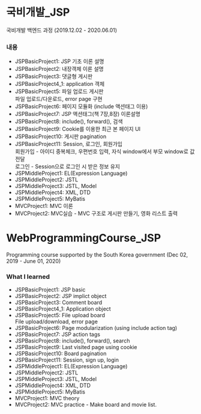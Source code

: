 # 국비개발_JSP
국비개발 백엔드 과정 (2019.12.02 - 2020.06.01)
    
### 내용  
 - JSPBasicProject1: JSP 기초 이론 설명   
 - JSPBasicProject2: 내장객체 이론 설명  
 - JSPBasicProject3: 댓글형 게시판  
 - JSPBasicProject4_1: application 객체   
 - JSPBasicProject5: 파일 업로드 게시판  
    파일 업로드/다운로드, error page 구현    
 - JSPBasicProject6: 페이지 모듈화 (include 액션태그 이용)   
 - JSPBasicProject7: JSP 액션태그(책 7장,8장) 이론설명   
 - JSPBasicProject8: include(), forward(), 검색  
 - JSPBasicProject9: Cookie를 이용한 최근 본 페이지 UI    
 - JSPBasicProject10: 게시판 pagination   
 - JSPBasicProject11: Session, 로그인, 회원가입   
   회원가입 - 아이디 중복체크, 우편번호 입력, 자식 window에서 부모 window로 값 전달   
   로그인 - Session으로 로그인 시 받은 정보 유지 
 - JSPMiddleProject1: EL(Expression Language)   
 - JSPMiddleProject2: JSTL     
 - JSPMiddleProject3: JSTL, Model         
 - JSPMiddleProject4: XML, DTD   
 - JSPMiddleProject5: MyBatis    
 - MVCProject1: MVC 이론   
 - MVCProject2: MVC실습 - MVC 구조로 게시판 만들기, 영화 리스트 출력   
   
# WebProgrammingCourse_JSP
Programming course supported by the South Korea government (Dec 02, 2019 - June 01, 2020)
    
### What I learned 
 - JSPBasicProject1: JSP basic   
 - JSPBasicProject2: JSP implict object  
 - JSPBasicProject3: Comment board  
 - JSPBasicProject4_1: Application object  
 - JSPBasicProject5: File upload board    
    File upload/download, error page     
 - JSPBasicProject6: Page modularization (using include action tag) 
 - JSPBasicProject7: JSP action tags  
 - JSPBasicProject8: include(), forward(), search    
 - JSPBasicProject9: Last visited page using cookie
 - JSPBasicProject10: Board pagination  
 - JSPBasicProject11: Session, sign up, login     
 - JSPMiddleProject1: EL(Expression Language)     
 - JSPMiddleProject2: JSTL   
 - JSPMiddleProject3: JSTL, Model   
 - JSPMiddleProject4: XML, DTD   
 - JSPMiddleProject5: MyBatis    
 - MVCProject1: MVC theory   
 - MVCProject2: MVC practice - Make board and movie list.   